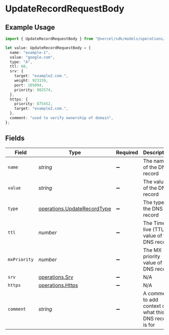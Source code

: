 # UpdateRecordRequestBody

## Example Usage

```typescript
import { UpdateRecordRequestBody } from "@vercel/sdk/models/operations/updaterecord.js";

let value: UpdateRecordRequestBody = {
  name: "example-1",
  value: "google.com",
  type: "A",
  ttl: 60,
  srv: {
    target: "example2.com.",
    weight: 923159,
    port: 105094,
    priority: 982574,
  },
  https: {
    priority: 875452,
    target: "example2.com.",
  },
  comment: "used to verify ownership of domain",
};
```

## Fields

| Field                                                                      | Type                                                                       | Required                                                                   | Description                                                                | Example                                                                    |
| -------------------------------------------------------------------------- | -------------------------------------------------------------------------- | -------------------------------------------------------------------------- | -------------------------------------------------------------------------- | -------------------------------------------------------------------------- |
| `name`                                                                     | *string*                                                                   | :heavy_minus_sign:                                                         | The name of the DNS record                                                 | example-1                                                                  |
| `value`                                                                    | *string*                                                                   | :heavy_minus_sign:                                                         | The value of the DNS record                                                | google.com                                                                 |
| `type`                                                                     | [operations.UpdateRecordType](../../models/operations/updaterecordtype.md) | :heavy_minus_sign:                                                         | The type of the DNS record                                                 | A                                                                          |
| `ttl`                                                                      | *number*                                                                   | :heavy_minus_sign:                                                         | The Time to live (TTL) value of the DNS record                             | 60                                                                         |
| `mxPriority`                                                               | *number*                                                                   | :heavy_minus_sign:                                                         | The MX priority value of the DNS record                                    |                                                                            |
| `srv`                                                                      | [operations.Srv](../../models/operations/srv.md)                           | :heavy_minus_sign:                                                         | N/A                                                                        |                                                                            |
| `https`                                                                    | [operations.Https](../../models/operations/https.md)                       | :heavy_minus_sign:                                                         | N/A                                                                        |                                                                            |
| `comment`                                                                  | *string*                                                                   | :heavy_minus_sign:                                                         | A comment to add context on what this DNS record is for                    | used to verify ownership of domain                                         |